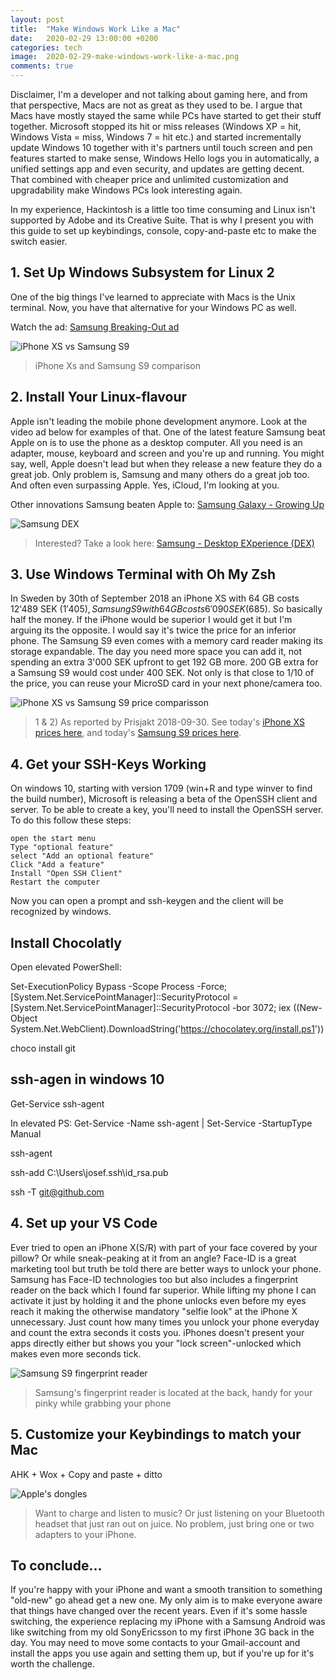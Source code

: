 ```yaml
---
layout: post
title:  "Make Windows Work Like a Mac"
date:   2020-02-29 13:00:00 +0200
categories: tech
image:  2020-02-29-make-windows-work-like-a-mac.png
comments: true
---
```

Disclaimer, I'm a developer and not talking about gaming here, and from that perspective, Macs are not as great as they used to be. I argue that Macs have mostly stayed the same while PCs have started to get their stuff together. Microsoft stopped its hit or miss releases (Windows XP = hit, Windows Vista = miss, Windows 7 = hit etc.) and started incrementally update Windows 10 together with it's partners until touch screen and pen features started to make sense, Windows Hello logs you in automatically, a unified settings app and even security, and updates are getting decent. That combined with cheaper price and unlimited customization and upgradability make Windows PCs look interesting again.

In my experience, Hackintosh is a little too time consuming and Linux isn't supported by Adobe and its Creative Suite. That is why I present you with this guide to set up keybindings, console, copy-and-paste etc to make the switch easier.

## 1. Set Up Windows Subsystem for Linux 2
One of the big things I've learned to appreciate with Macs is the Unix terminal. Now, you have that alternative for your Windows PC as well. 

Watch the ad: [Samsung Breaking-Out ad](https://www.youtube.com/watch?v=uoBh24itPeM)

![iPhone XS vs Samsung S9](/images/2018-10-12-iphone-xs-vs-samsung-s9.png)

> iPhone Xs and Samsung S9 comparison

## 2. Install Your Linux-flavour
Apple isn't leading the mobile phone development anymore. Look at the video ad below for examples of that. One of the latest feature Samsung beat Apple on is to use the phone as a desktop computer. All you need is an adapter, mouse, keyboard and screen and you're up and running. You might say, well, Apple doesn't lead but when they release a new feature they do a great job. Only problem is, Samsung and many others do a great job too. And often even surpassing Apple. Yes, iCloud, I'm looking at you.

Other innovations Samsung beaten Apple to: [Samsung Galaxy - Growing Up](https://youtu.be/R59TevgzN3k)

![Samsung DEX](/images/2018-10-12-samsung-dex.png)

> Interested? Take a look here: [Samsung - Desktop EXperience (DEX)](https://www.youtube.com/watch?v=G_Zdq0AjhXo)


## 3. Use Windows Terminal with Oh My Zsh
In Sweden by 30th of September 2018 an iPhone XS with 64 GB costs 12'489 SEK ($1'405), Samsung S9 with 64 GB costs 6'090 SEK ($685). So basically half the money. If the iPhone would be superior I would get it but I'm arguing its the opposite. I would say it's twice the price for an inferior phone. The Samsung S9 even comes with a memory card reader making its storage expandable. The day you need more space you can add it, not spending an extra 3'000 SEK upfront to get 192 GB more. 200 GB extra for a Samsung S9 would cost under 400 SEK. Not only is that close to 1/10 of the price, you can reuse your MicroSD card in your next phone/camera too.

![iPhone XS vs Samsung S9 price comparisson](/images/2018-10-12-iphone-vs-galaxy-price.png)

>1 & 2) As reported by Prisjakt 2018-09-30. See today's [iPhone XS prices here](https://www.prisjakt.nu/produkt.php?p=4652628), and today's [Samsung S9 prices here](https://www.prisjakt.nu/produkt.php?p=4919780).

## 4. Get your SSH-Keys Working
On windows 10, starting with version 1709 (win+R and type winver to find the build number), Microsoft is releasing a beta of the OpenSSH client and server. To be able to create a key, you'll need to install the OpenSSH server. To do this follow these steps:

    open the start menu
    Type "optional feature"
    select "Add an optional feature"
    Click "Add a feature"
    Install "Open SSH Client"
    Restart the computer

Now you can open a prompt and ssh-keygen and the client will be recognized by windows. 

## Install Chocolatly

Open elevated PowerShell:

Set-ExecutionPolicy Bypass -Scope Process -Force; [System.Net.ServicePointManager]::SecurityProtocol = [System.Net.ServicePointManager]::SecurityProtocol -bor 3072; iex ((New-Object System.Net.WebClient).DownloadString('https://chocolatey.org/install.ps1'))

choco install git

## ssh-agen in windows 10
Get-Service ssh-agent

In elevated PS:
Get-Service -Name ssh-agent | Set-Service -StartupType Manual

ssh-agent


 ssh-add C:\Users\josef\.ssh\id_rsa.pub

ssh -T git@github.com

## 4. Set up your VS Code
Ever tried to open an iPhone X(S/R) with part of your face covered by your pillow? Or while sneak-peaking at it from an angle? Face-ID is a great marketing tool but truth be told there are better ways to unlock your phone. Samsung has Face-ID technologies too but also includes a fingerprint reader on the back which I found far superior. While lifting my phone I can activate it just by holding it and the phone unlocks even before my eyes reach it making the otherwise mandatory "selfie look" at the iPhone X unnecessary. Just count how many times you unlock your phone everyday and count the extra seconds it costs you. iPhones doesn't present your apps directly either but shows you your "lock screen"-unlocked which makes even more seconds tick.

![Samsung S9 fingerprint reader](/images/2018-10-12-samsung-fingerprint.png)

> Samsung's fingerprint reader is located at the back, handy for your pinky while grabbing your phone

## 5. Customize your Keybindings to match your Mac
AHK + Wox + Copy and paste + ditto

![Apple's dongles](/images/2018-10-12-iphone-dongles.png)

> Want to charge and listen to music? Or just listening on your Bluetooth headset that just ran out on juice. No problem, just bring one or two adapters to your iPhone.

## To conclude...
If you're happy with your iPhone and want a smooth transition to something "old-new" go ahead get a new one. My only aim is to make everyone aware that things have changed over the recent years. Even if it's some hassle switching, the experience replacing my iPhone with a Samsung Android was like switching from my old SonyEricsson to my first iPhone 3G back in the day. You may need to move some contacts to your Gmail-account and install the apps you use again and setting them up, but if you're up for it's worth the challenge.
